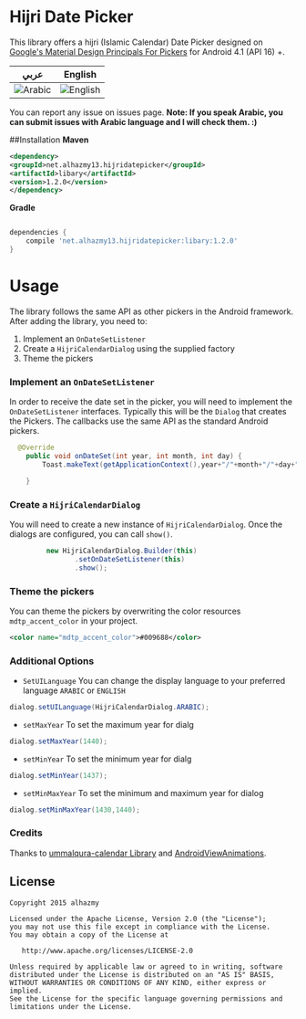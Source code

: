 # Hijri Date Picker
This library offers a hijri (Islamic Calendar) Date Picker  designed on [Google's Material Design Principals For Pickers](http://www.google.com/design/spec/components/pickers.html) for Android 4.1 (API 16) +.

عربي | English
---- | ----
![Arabic](https://cloud.githubusercontent.com/assets/4659608/10579117/0466d434-767f-11e5-8172-534f1a47c608.png) | ![English](https://cloud.githubusercontent.com/assets/4659608/10579118/04684ee0-767f-11e5-8432-a9b5d67713f9.png) 

You can report any issue on issues page. **Note: If you speak Arabic, you can submit issues with Arabic language and I will check them. :)**

##Installation
**Maven**
```xml
<dependency>
<groupId>net.alhazmy13.hijridatepicker</groupId>
<artifactId>libary</artifactId>
<version>1.2.0</version>
</dependency>
```
**Gradle**
```gradle

dependencies {
	compile 'net.alhazmy13.hijridatepicker:libary:1.2.0'
}
```

# Usage
The library follows the same API as other pickers in the Android framework.
After adding the library, you need to:

1. Implement an `OnDateSetListener`
2. Create a `HijriCalendarDialog` using the supplied factory
3. Theme the pickers

### Implement an `OnDateSetListener`
In order to receive the date  set in the picker, you will need to implement the `OnDateSetListener`  interfaces. Typically this will be the `Dialog`  that creates the Pickers. The callbacks use the same API as the standard Android pickers.
```java
  @Override
    public void onDateSet(int year, int month, int day) {
        Toast.makeText(getApplicationContext(),year+"/"+month+"/"+day+"/",Toast.LENGTH_SHORT).show();

    }
```

### Create a `HijriCalendarDialog`
You will need to create a new instance of `HijriCalendarDialog`. Once the dialogs are configured, you can call `show()`.
```java
         new HijriCalendarDialog.Builder(this)
                .setOnDateSetListener(this)
                .show();
```

### Theme the pickers
You can theme the pickers by overwriting the color resources `mdtp_accent_color` in your project.
```xml
<color name="mdtp_accent_color">#009688</color>
```

### Additional Options
* `SetUILanguage` You can change the display language to your preferred language `ARABIC` or `ENGLISH`
```java
dialog.setUILanguage(HijriCalendarDialog.ARABIC);
```
* `setMaxYear` To set the maximum year for dialg
```java
dialog.setMaxYear(1440);
```
* `setMinYear` To set the minimum year for dialg
```java
dialog.setMinYear(1437);
```
* `setMinMaxYear` To set the minimum and maximum year for dialog
```java
dialog.setMinMaxYear(1430,1440);
```

### Credits 
Thanks to  [ummalqura-calendar Library](https://github.com/msarhan/ummalqura-calendar) and [AndroidViewAnimations](https://github.com/daimajia/AndroidViewAnimations).


## License

    Copyright 2015 alhazmy

    Licensed under the Apache License, Version 2.0 (the "License");
    you may not use this file except in compliance with the License.
    You may obtain a copy of the License at

       http://www.apache.org/licenses/LICENSE-2.0

    Unless required by applicable law or agreed to in writing, software
    distributed under the License is distributed on an "AS IS" BASIS,
    WITHOUT WARRANTIES OR CONDITIONS OF ANY KIND, either express or implied.
    See the License for the specific language governing permissions and
    limitations under the License.
    

